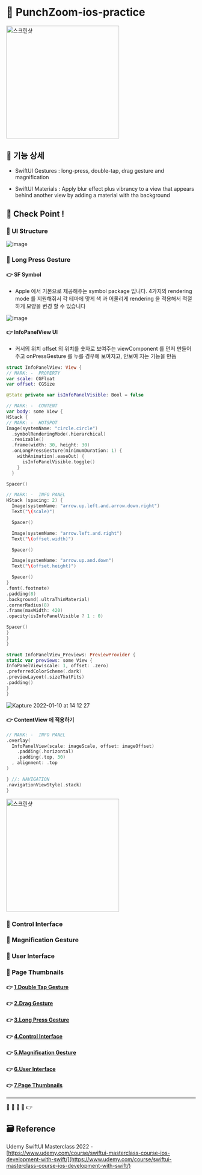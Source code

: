 # 🔎 PunchZoom-ios-practice

<!-- ! gif 스크린샷 -->

<img width="300" alt="스크린샷" src="">

## 📌 기능 상세

- SwiftUI Gestures : long-press, double-tap, drag gesture and magnification

- SwiftUI Materials : Apply blur effect plus vibrancy to a view that appears behind another view by adding a material with tha background

<!-- ## 👉 Pod library -->

<!-- ### 🔷  -->

<!-- >  -->

<!-- #### 설치

`pod init`

```ruby

```

`pod install`
 -->

<!-- ## 📌 Project Setup -->

## 🔑 Check Point !

### 🔷 UI Structure

<!-- ! ppt UI structure -->

![image]()

<!--
### 🔷 Model

```swift

``` -->

### 🔷 Long Press Gesture

#### 👉 SF Symbol

- Apple 에서 기본으로 제공해주는 symbol package 입니다. 4가지의 rendering mode 를 지원해줘서 각 테마에 맞게 색 과 어울리게 rendering 을 적용해서 적절하게 모양을 변경 할 수 있습니다

![image](https://user-images.githubusercontent.com/28912774/148719889-21e9ccb2-8eb4-41ee-8627-7acff976def8.png)

#### 👉 InfoPanelView UI

- 커서의 위치 offset 의 위치를 숫자로 보여주는 viewComponent 를 먼저 만들어 주고 onPressGesture 를 누를 경우에 보여지고, 안보여 지는 기능을 만듬

```swift
struct InfoPanelView: View {
// MARK: -  PROPERTY
var scale: CGFloat
var offset: CGSize

@State private var isInfoPanelVisible: Bool = false

// MARK: -  CONTENT
var body: some View {
HStack {
// MARK: -  HOTSPOT
Image(systemName: "circle.circle")
  .symbolRenderingMode(.hierarchical)
  .resizable()
  .frame(width: 30, height: 30)
  .onLongPressGesture(minimumDuration: 1) {
    withAnimation(.easeOut) {
      isInfoPanelVisible.toggle()
    }
  }

Spacer()

// MARK: -  INFO PANEL
HStack (spacing: 2) {
  Image(systemName: "arrow.up.left.and.arrow.down.right")
  Text("\(scale)")

  Spacer()

  Image(systemName: "arrow.left.and.right")
  Text("\(offset.width)")

  Spacer()

  Image(systemName: "arrow.up.and.down")
  Text("\(offset.height)")

  Spacer()
}
.font(.footnote)
.padding(8)
.background(.ultraThinMaterial)
.cornerRadius(8)
.frame(maxWidth: 420)
.opacity(isInfoPanelVisible ? 1 : 0)

Spacer()
}
}
}

struct InfoPanelView_Previews: PreviewProvider {
static var previews: some View {
InfoPanelView(scale: 1, offset: .zero)
.preferredColorScheme(.dark)
.previewLayout(.sizeThatFits)
.padding()
}
}

```

![Kapture 2022-01-10 at 14 12 27](https://user-images.githubusercontent.com/28912774/148720862-68db3857-e735-4d41-9f92-c3c1b25f7d9f.gif)

#### 👉 ContentView 에 적용하기

```swift
// MARK: -  INFO PANEL
.overlay(
  InfoPanelView(scale: imageScale, offset: imageOffset)
    .padding(.horizontal)
    .padding(.top, 30)
  , alignment: .top
)

} //: NAVIGATION
.navigationViewStyle(.stack)
}
```

<img width="300" alt="스크린샷" src="https://user-images.githubusercontent.com/28912774/148721652-c0338055-efc4-408a-95fd-d44e1c4b6309.gif">

### 🔷 Control Interface

### 🔷 Magnification Gesture

### 🔷 User Interface

### 🔷 Page Thumbnails

#### 👉 [1.Double Tap Gesture]()

#### 👉 [2.Drag Gesture]()

#### 👉 [3.Long Press Gesture]()

#### 👉 [4.Control Interface]()

#### 👉 [5.Magnification Gesture]()

#### 👉 [6.User Interface]()

#### 👉 [7.Page Thumbnails]()

<!-- #### 👉 -->

<!-- > Describing check point in details in Jacob's DevLog - https://jacobko.info/firebaseios/ios-firebase-03/ -->

<!-- ## ❌ Error Check Point

### 🔶 -->

<!-- xcode Mark template -->

<!--
// MARK: IBOutlet
// MARK: LifeCycle
// MARK: Actions
// MARK: Methods
// MARK: Extensions
-->

<!-- <img width="300" alt="스크린샷" src=""> -->

<!-- README 한 줄에 여러 screenshoot 놓기 예제 -->
<!-- <p>
    <img alt="Clear Spaces demo" src="../assets/demo-clear-spaces.gif" height=400px>
    <img alt="QR code scanner demo" src="../assets/demo-qr-code.gif" height=400px>
    <img alt="Example preview demo" src="../assets/demo-example.gif" height=400px>
</p> -->

---

🔶 🔷 📌 🔑 👉

## 🗃 Reference

Udemy SwiftUI Masterclass 2022 - [https://www.udemy.com/course/swiftui-masterclass-course-ios-development-with-swift/](https://www.udemy.com/course/swiftui-masterclass-course-ios-development-with-swift/)
